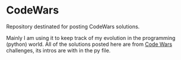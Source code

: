 # CodeWars
Repository destinated for posting CodeWars solutions.

Mainly I am using it to keep track of my evolution in the programming (python) world.
All of the solutions posted here are from [Code Wars](https://www.codewars.com/) challenges, its intros are with in the py file.
